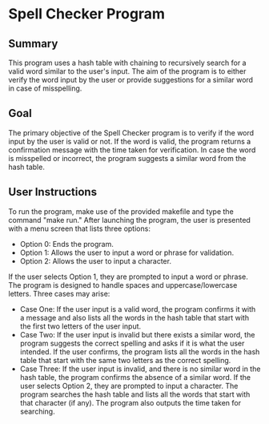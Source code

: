 # Spell Checker Program

## Summary
This program uses a hash table with chaining to recursively search for a valid word similar to the user's input. The aim of the program is to either verify the word input by the user or provide suggestions for a similar word in case of misspelling.

## Goal
The primary objective of the Spell Checker program is to verify if the word input by the user is valid or not. If the word is valid, the program returns a confirmation message with the time taken for verification. In case the word is misspelled or incorrect, the program suggests a similar word from the hash table.

## User Instructions
To run the program, make use of the provided makefile and type the command "make run." After launching the program, the user is presented with a menu screen that lists three options:

- Option 0: Ends the program.
- Option 1: Allows the user to input a word or phrase for validation.
- Option 2: Allows the user to input a character.

If the user selects Option 1, they are prompted to input a word or phrase. The program is designed to handle spaces and uppercase/lowercase letters. Three cases may arise:

- Case One: If the user input is a valid word, the program confirms it with a message and also lists all the words in the hash table that start with the first two letters of the user input.
- Case Two: If the user input is invalid but there exists a similar word, the program suggests the correct spelling and asks if it is what the user intended. If the user confirms, the program lists all the words in the hash table that start with the same two letters as the correct spelling.
- Case Three: If the user input is invalid, and there is no similar word in the hash table, the program confirms the absence of a similar word.
If the user selects Option 2, they are prompted to input a character. The program searches the hash table and lists all the words that start with that character (if any). The program also outputs the time taken for searching.

